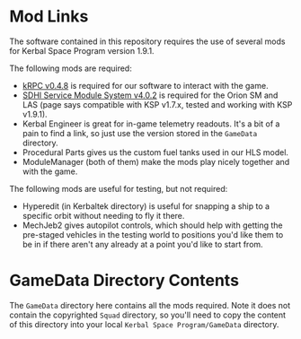 # Mod Links

The software contained in this repository requires the use of several mods for Kerbal Space Program version 1.9.1.

The following mods are required:
* [kRPC v0.4.8](https://github.com/krpc/krpc/releases/tag/v0.4.8) is required for our software to interact with the game.
* [SDHI Service Module System v4.0.2](https://github.com/sumghai/SDHI_ServiceModuleSystem/releases/tag/4.0.2) is required for the Orion SM and LAS (page says compatible with KSP v1.7.x, tested and working with KSP v1.9.1).
* Kerbal Engineer is great for in-game telemetry readouts. It's a bit of a pain to find a link, so just use the version stored in the `GameData` directory.
* Procedural Parts gives us the custom fuel tanks used in our HLS model.
* ModuleManager (both of them) make the mods play nicely together and with the game.

The following mods are useful for testing, but not required:
* Hyperedit (in Kerbaltek directory) is useful for snapping a ship to a specific orbit without needing to fly it there.
* MechJeb2 gives autopilot controls, which should help with getting the pre-staged vehicles in the testing world to positions you'd like them to be in if there aren't any already at a point you'd like to start from.

# GameData Directory Contents
The `GameData` directory here contains all the mods required. Note it does not contain the copyrighted `Squad` directory, so you'll need to copy the content of this directory into your local `Kerbal Space Program/GameData` directory.
